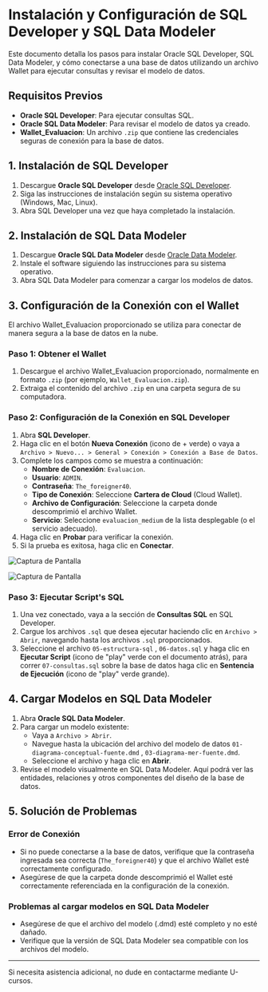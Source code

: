 # Instalación y Configuración de SQL Developer y SQL Data Modeler

Este documento detalla los pasos para instalar Oracle SQL Developer, SQL Data Modeler, y cómo conectarse a una base de datos utilizando un archivo Wallet para ejecutar consultas y revisar el modelo de datos.

## Requisitos Previos

- **Oracle SQL Developer**: Para ejecutar consultas SQL.
- **Oracle SQL Data Modeler**: Para revisar el modelo de datos ya creado.
- **Wallet_Evaluacion**: Un archivo `.zip` que contiene las credenciales seguras de conexión para la base de datos.

## 1. Instalación de SQL Developer

1. Descargue **Oracle SQL Developer** desde [Oracle SQL Developer](https://www.oracle.com/database/sqldeveloper/technologies/download/).
2. Siga las instrucciones de instalación según su sistema operativo (Windows, Mac, Linux).
3. Abra SQL Developer una vez que haya completado la instalación.

## 2. Instalación de SQL Data Modeler

1. Descargue **Oracle SQL Data Modeler** desde [Oracle Data Modeler](https://www.oracle.com/database/sqldeveloper/technologies/sql-data-modeler/download/).
2. Instale el software siguiendo las instrucciones para su sistema operativo.
3. Abra SQL Data Modeler para comenzar a cargar los modelos de datos.

## 3. Configuración de la Conexión con el Wallet

El archivo Wallet_Evaluacion proporcionado se utiliza para conectar de manera segura a la base de datos en la nube.

### Paso 1: Obtener el Wallet

1. Descargue el archivo Wallet_Evaluacion proporcionado, normalmente en formato `.zip` (por ejemplo, `Wallet_Evaluacion.zip`).
2. Extraiga el contenido del archivo `.zip` en una carpeta segura de su computadora.

### Paso 2: Configuración de la Conexión en SQL Developer

1. Abra **SQL Developer**.
2. Haga clic en el botón **Nueva Conexión** (icono de + verde) o vaya a `Archivo > Nuevo... > General > Conexión > Conexión a Base de Datos`.
3. Complete los campos como se muestra a continuación:
    - **Nombre de Conexión**: `Evaluacion`.
    - **Usuario**: `ADMIN`.
    - **Contraseña**: `The_foreigner40`.
    - **Tipo de Conexión**: Seleccione **Cartera de Cloud** (Cloud Wallet).
    - **Archivo de Configuración**: Seleccione la carpeta donde descomprimió el archivo Wallet.
    - **Servicio**: Seleccione `evaluacion_medium` de la lista desplegable (o el servicio adecuado).
4. Haga clic en **Probar** para verificar la conexión.
5. Si la prueba es exitosa, haga clic en **Conectar**.

![Captura de Pantalla](./https://github.com/mauriciopinavalenzuela/Evaluacion-Modelado-de-Datos/blob/main/Captura%20de%20pantalla%202024-10-17%20091704.png)

![Captura de Pantalla](./https://github.com/mauriciopinavalenzuela/Evaluacion-Modelado-de-Datos/blob/main/Captura%20de%20pantalla%202024-10-17%20091742.png)

### Paso 3: Ejecutar Script's SQL

1. Una vez conectado, vaya a la sección de **Consultas SQL** en SQL Developer.
2. Cargue los archivos `.sql` que desea ejecutar haciendo clic en `Archivo > Abrir`, navegando hasta los archivos `.sql` proporcionados.
3. Seleccione el archivo `05-estructura-sql` , `06-datos.sql` y haga clic en **Ejecutar Script** (icono de "play" verde con el documento atrás), para correr `07-consultas.sql` sobre la base de datos haga clic en **Sentencia de Ejecución** (icono de "play" verde grande).

## 4. Cargar Modelos en SQL Data Modeler

1. Abra **Oracle SQL Data Modeler**.
2. Para cargar un modelo existente:
    - Vaya a `Archivo > Abrir`.
    - Navegue hasta la ubicación del archivo del modelo de datos `01-diagrama-conceptual-fuente.dmd` , `03-diagrama-mer-fuente.dmd`.
    - Seleccione el archivo y haga clic en **Abrir**.
3. Revise el modelo visualmente en SQL Data Modeler. Aquí podrá ver las entidades, relaciones y otros componentes del diseño de la base de datos.

## 5. Solución de Problemas

### Error de Conexión
- Si no puede conectarse a la base de datos, verifique que la contraseña ingresada sea correcta (`The_foreigner40`) y que el archivo Wallet esté correctamente configurado.
- Asegúrese de que la carpeta donde descomprimió el Wallet esté correctamente referenciada en la configuración de la conexión.

### Problemas al cargar modelos en SQL Data Modeler
- Asegúrese de que el archivo del modelo (.dmd) esté completo y no esté dañado.
- Verifique que la versión de SQL Data Modeler sea compatible con los archivos del modelo.

---

Si necesita asistencia adicional, no dude en contactarme mediante U-cursos.
